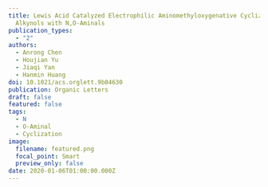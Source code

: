 ```yaml
---
title: Lewis Acid Catalyzed Electrophilic Aminomethyloxygenative Cyclization of
  Alkynols with N,O-Aminals
publication_types:
  - "2"
authors:
  - Anrong Chen
  - Houjian Yu
  - Jiaqi Yan
  - Hanmin Huang
doi: 10.1021/acs.orglett.9b04630
publication: Organic Letters
draft: false
featured: false
tags:
  - N
  - O-Aminal
  - Cyclization
image:
  filename: featured.png
  focal_point: Smart
  preview_only: false
date: 2020-01-06T01:00:00.000Z
---
```

